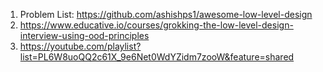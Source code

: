 1) Problem List: https://github.com/ashishps1/awesome-low-level-design
2) https://www.educative.io/courses/grokking-the-low-level-design-interview-using-ood-principles
3) https://youtube.com/playlist?list=PL6W8uoQQ2c61X_9e6Net0WdYZidm7zooW&feature=shared